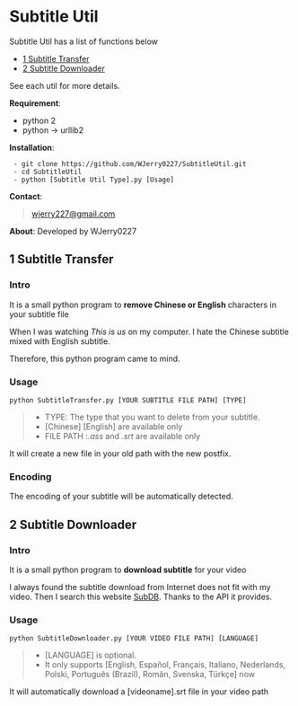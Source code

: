 # Subtitle Util

Subtitle Util has a list of functions below
 - [1 Subtitle Transfer](https://github.com/WJerry0227/SubtitleUtil#1-subtitle-transfer)
 - [2 Subtitle Downloader](https://github.com/WJerry0227/SubtitleUtil#2-subtitle-downloader)

See each util for more details.

**Requirement**:
 - python 2
 - python  ->  urllib2


**Installation**:
```
 - git clone https://github.com/WJerry0227/SubtitleUtil.git
 - cd SubtitleUtil
 - python [Subtitle Util Type].py [Usage]
```
**Contact**:
>wjerry227@gmail.com

**About**:
Developed by WJerry0227

## 1 Subtitle Transfer

### Intro
It is a small python program to **remove Chinese or English** characters in your subtitle file

When I was watching *This is us* on my computer. I hate the Chinese subtitle mixed with English subtitle.

Therefore, this python program came to mind.

### Usage

```
python SubtitleTransfer.py [YOUR SUBTITLE FILE PATH] [TYPE]
```
> - TYPE: The type that you want to delete from your subtitle.
> - [Chinese] [English] are available only
> - FILE PATH :*.ass* and *.srt* are available only

It will create a new file in your old path with the new postfix.

### Encoding

The encoding of your subtitle will be automatically detected.



## 2 Subtitle Downloader

### Intro
It is a small python program to **download subtitle** for your video

I always found the subtitle download from Internet does not fit with my video. Then I search this website [SubDB](http://thesubdb.com/). Thanks to the API it provides.

### Usage
```
python SubtitleDownloader.py [YOUR VIDEO FILE PATH] [LANGUAGE]
```
> - [LANGUAGE] is optional.
> - It only supports [English, Español, Français, Italiano, Nederlands, Polski, Português (Brazil), Român, Svenska, Türkçe] now

It will automatically download a [videoname].srt file in your video path


